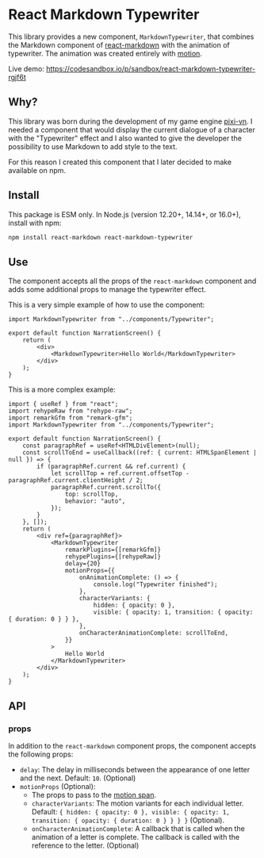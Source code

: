 # React Markdown Typewriter

This library provides a new component, `MarkdownTypewriter`, that combines the Markdown component of [react-markdown](https://www.npmjs.com/package/react-markdown) with the animation of typewriter. The animation was created entirely with [motion](https://www.npmjs.com/package/motion).

Live demo: <https://codesandbox.io/p/sandbox/react-markdown-typewriter-rgjf6t>

## Why?

This library was born during the development of my game engine [pixi-vn](https://www.npmjs.com/package/@drincs/pixi-vn). I needed a component that would display the current dialogue of a character with the "Typewriter" effect and I also wanted to give the developer the possibility to use Markdown to add style to the text.

For this reason I created this component that I later decided to make available on npm.

## Install

This package is ESM only. In Node.js (version 12.20+, 14.14+, or 16.0+), install with npm:

```bash
npm install react-markdown react-markdown-typewriter
```

## Use

The component accepts all the props of the `react-markdown` component and adds some additional props to manage the typewriter effect.

This is a very simple example of how to use the component:

```tsx
import MarkdownTypewriter from "../components/Typewriter";

export default function NarrationScreen() {
    return (
        <div>
            <MarkdownTypewriter>Hello World</MarkdownTypewriter>
        </div>
    );
}
```

This is a more complex example:

```tsx
import { useRef } from "react";
import rehypeRaw from "rehype-raw";
import remarkGfm from "remark-gfm";
import MarkdownTypewriter from "../components/Typewriter";

export default function NarrationScreen() {
    const paragraphRef = useRef<HTMLDivElement>(null);
    const scrollToEnd = useCallback((ref: { current: HTMLSpanElement | null }) => {
        if (paragraphRef.current && ref.current) {
            let scrollTop = ref.current.offsetTop - paragraphRef.current.clientHeight / 2;
            paragraphRef.current.scrollTo({
                top: scrollTop,
                behavior: "auto",
            });
        }
    }, []);
    return (
        <div ref={paragraphRef}>
            <MarkdownTypewriter
                remarkPlugins={[remarkGfm]}
                rehypePlugins={[rehypeRaw]}
                delay={20}
                motionProps={{
                    onAnimationComplete: () => {
                        console.log("Typewriter finished");
                    },
                    characterVariants: {
                        hidden: { opacity: 0 },
                        visible: { opacity: 1, transition: { opacity: { duration: 0 } } },
                    },
                    onCharacterAnimationComplete: scrollToEnd,
                }}
            >
                Hello World
            </MarkdownTypewriter>
        </div>
    );
}
```

## API

### props

In addition to the `react-markdown` component props, the component accepts the following props:

* `delay`: The delay in milliseconds between the appearance of one letter and the next. Default: `10`. (Optional)
* `motionProps` (Optional):
  * The props to pass to the [motion span](https://motion.dev/docs/react-motion-component).
  * `characterVariants`: The motion variants for each individual letter. Default: `{ hidden: { opacity: 0 }, visible: { opacity: 1, transition: { opacity: { duration: 0 } } } }` (Optional).
  * `onCharacterAnimationComplete`: A callback that is called when the animation of a letter is complete. The callback is called with the reference to the letter. (Optional)
